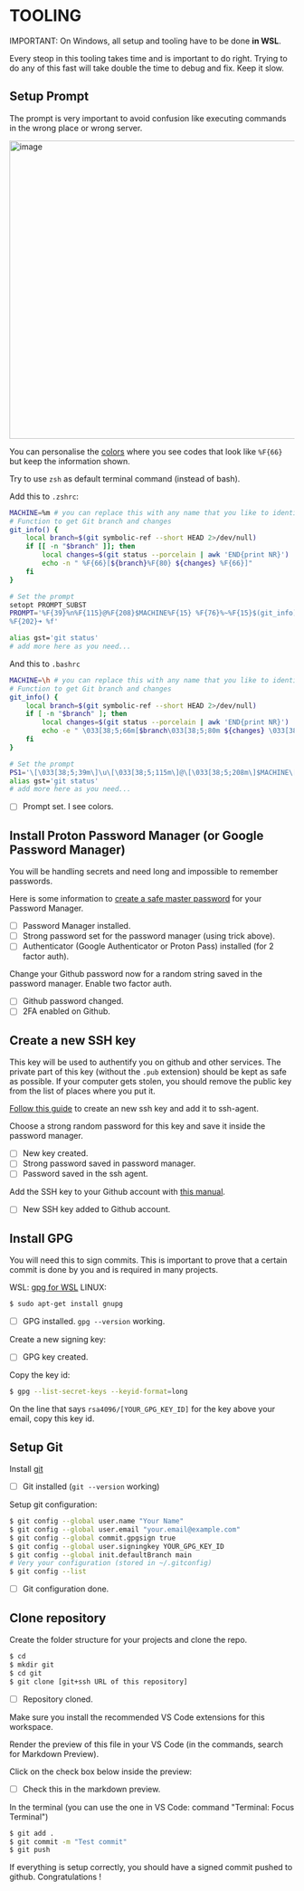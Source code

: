 # TOOLING

IMPORTANT: On Windows, all setup and tooling have to be done **in WSL**.

Every steop in this tooling takes time and is important to do right. Trying to
do any of this fast will take double the time to debug and fix. Keep it slow.

## Setup Prompt

The prompt is very important to avoid confusion like executing commands in the
wrong place or wrong server.

<img width="527" alt="image" src="https://github.com/user-attachments/assets/8b824b1c-aba4-4e2e-b257-dad0306a13ef">


You can personalise the [colors](https://www.hackitu.de/termcolor256/) where you
see codes that look like `%F{66}` but keep the information shown.

Try to use `zsh` as default terminal command (instead of bash).

Add this to `.zshrc`:

```sh
MACHINE=%m # you can replace this with any name that you like to identify "local"
# Function to get Git branch and changes
git_info() {
    local branch=$(git symbolic-ref --short HEAD 2>/dev/null)
    if [[ -n "$branch" ]]; then
        local changes=$(git status --porcelain | awk 'END{print NR}')
        echo -n " %F{66}[${branch}%F{80} ${changes} %F{66}]"
    fi
}

# Set the prompt
setopt PROMPT_SUBST
PROMPT='%F{39}%n%F{115}@%F{208}$MACHINE%F{15} %F{76}%~%F{15}$(git_info)
%F{202}➜ %f'

alias gst='git status'
# add more here as you need...
```

And this to `.bashrc`

```sh
MACHINE=\h # you can replace this with any name that you like to identify "local"
# Function to get Git branch and changes
git_info() {
    local branch=$(git symbolic-ref --short HEAD 2>/dev/null)
    if [ -n "$branch" ]; then
        local changes=$(git status --porcelain | awk 'END{print NR}')
        echo -e " \033[38;5;66m[$branch\033[38;5;80m ${changes} \033[38;5;66m]"
    fi
}

# Set the prompt
PS1='\[\033[38;5;39m\]\u\[\033[38;5;115m\]@\[\033[38;5;208m\]$MACHINE\[\033[38;5;15m\] \[\033[38;5;76m\]\w\[\033[38;5;15m\]$(git_info)\n\[\033[38;5;202m\]➜ \[\033[0m\]'
alias gst='git status'
# add more here as you need...
```

- [ ] Prompt set. I see colors.

## Install Proton Password Manager (or Google Password Manager)

You will be handling secrets and need long and impossible to remember passwords.

Here is some information to [create a safe master
password](https://proton.me/blog/create-remember-strong-passwords) for your
Password Manager.

- [ ] Password Manager installed.
- [ ] Strong password set for the password manager (using trick above).
- [ ] Authenticator (Google Authenticator or Proton Pass) installed (for 2 factor auth).

Change your Github password now for a random string saved in the password manager.
Enable two factor auth.

- [ ] Github password changed.
- [ ] 2FA enabled on Github.

## Create a new SSH key

This key will be used to authentify you on github and other services. The private
part of this key (without the `.pub` extension) should be kept as safe as possible.
If your computer gets stolen, you should remove the public key from the list of
places where you put it.

[Follow this guide](https://docs.github.com/en/authentication/connecting-to-github-with-ssh/generating-a-new-ssh-key-and-adding-it-to-the-ssh-agent) to create an new ssh key and add it to ssh-agent.

Choose a strong random password for this key and save it inside the password manager.

- [ ] New key created.
- [ ] Strong password saved in password manager.
- [ ] Password saved in the ssh agent.

Add the SSH key to your Github account with [this manual](https://docs.github.com/en/authentication/connecting-to-github-with-ssh/adding-a-new-ssh-key-to-your-github-account).

- [ ] New SSH key added to Github account.

## Install GPG

You will need this to sign commits. This is important to prove that a certain
commit is done by you and is required in many projects.

WSL: [gpg for WSL](https://blog.jmorbegoso.com/post/configure-github-gpg-key-in-windows-and-wsl/)
LINUX:

```sh
$ sudo apt-get install gnupg
```

- [ ] GPG installed. `gpg --version` working.

Create a new signing key:

- [ ] GPG key created.

Copy the key id:

```sh
$ gpg --list-secret-keys --keyid-format=long
```

On the line that says `rsa4096/[YOUR_GPG_KEY_ID]` for the key above your email, copy this key id.

## Setup Git

Install [git](https://git-scm.com/book/en/v2/Getting-Started-Installing-Git)

- [ ] Git installed (`git --version` working)

Setup git configuration:

```sh
$ git config --global user.name "Your Name"
$ git config --global user.email "your.email@example.com"
$ git config --global commit.gpgsign true
$ git config --global user.signingkey YOUR_GPG_KEY_ID
$ git config --global init.defaultBranch main
# Very your configuration (stored in ~/.gitconfig)
$ git config --list
```

- [ ] Git configuration done.

## Clone repository

Create the folder structure for your projects and clone the repo.

```sh
$ cd
$ mkdir git
$ cd git
$ git clone [git+ssh URL of this repository]
```

- [ ] Repository cloned.

Make sure you install the recommended VS Code extensions for this workspace.

Render the preview of this file in your VS Code (in the commands, search for Markdown Preview).

Click on the check box below inside the preview:

- [ ] Check this in the markdown preview.

In the terminal (you can use the one in VS Code: command "Terminal: Focus Terminal")

```sh
$ git add .
$ git commit -m "Test commit"
$ git push
```

If everything is setup correctly, you should have a signed commit pushed to github. Congratulations !

